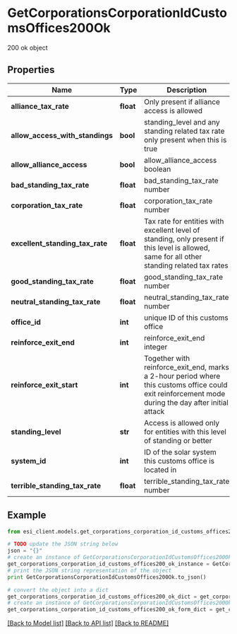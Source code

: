# GetCorporationsCorporationIdCustomsOffices200Ok

200 ok object

## Properties

Name | Type | Description | Notes
------------ | ------------- | ------------- | -------------
**alliance_tax_rate** | **float** | Only present if alliance access is allowed | [optional] 
**allow_access_with_standings** | **bool** | standing_level and any standing related tax rate only present when this is true | 
**allow_alliance_access** | **bool** | allow_alliance_access boolean | 
**bad_standing_tax_rate** | **float** | bad_standing_tax_rate number | [optional] 
**corporation_tax_rate** | **float** | corporation_tax_rate number | [optional] 
**excellent_standing_tax_rate** | **float** | Tax rate for entities with excellent level of standing, only present if this level is allowed, same for all other standing related tax rates | [optional] 
**good_standing_tax_rate** | **float** | good_standing_tax_rate number | [optional] 
**neutral_standing_tax_rate** | **float** | neutral_standing_tax_rate number | [optional] 
**office_id** | **int** | unique ID of this customs office | 
**reinforce_exit_end** | **int** | reinforce_exit_end integer | 
**reinforce_exit_start** | **int** | Together with reinforce_exit_end, marks a 2-hour period where this customs office could exit reinforcement mode during the day after initial attack | 
**standing_level** | **str** | Access is allowed only for entities with this level of standing or better | [optional] 
**system_id** | **int** | ID of the solar system this customs office is located in | 
**terrible_standing_tax_rate** | **float** | terrible_standing_tax_rate number | [optional] 

## Example

```python
from esi_client.models.get_corporations_corporation_id_customs_offices200_ok import GetCorporationsCorporationIdCustomsOffices200Ok

# TODO update the JSON string below
json = "{}"
# create an instance of GetCorporationsCorporationIdCustomsOffices200Ok from a JSON string
get_corporations_corporation_id_customs_offices200_ok_instance = GetCorporationsCorporationIdCustomsOffices200Ok.from_json(json)
# print the JSON string representation of the object
print GetCorporationsCorporationIdCustomsOffices200Ok.to_json()

# convert the object into a dict
get_corporations_corporation_id_customs_offices200_ok_dict = get_corporations_corporation_id_customs_offices200_ok_instance.to_dict()
# create an instance of GetCorporationsCorporationIdCustomsOffices200Ok from a dict
get_corporations_corporation_id_customs_offices200_ok_form_dict = get_corporations_corporation_id_customs_offices200_ok.from_dict(get_corporations_corporation_id_customs_offices200_ok_dict)
```
[[Back to Model list]](../README.md#documentation-for-models) [[Back to API list]](../README.md#documentation-for-api-endpoints) [[Back to README]](../README.md)


